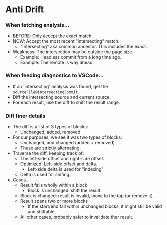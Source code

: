 # Anti Drift

### When fetching analysis...

-   BEFORE: Only accept the exact match.
-   NOW: Accept the most recent "intersecting" match.
    -   "Intersecting" aka common ancestor. This includes the exact.
-   Weakness: The intersection may be outside the page size.
    -   Example: Headless commit from a long time ago.
    -   Example: The remote is way ahead.

### When feeding diagnostics to VSCode...

-   If an 'intersecting' analysis was found, get the
    `sourceFile@intersectingCommit`.
-   Diff the intersecting source and current source.
-   For each result, use the diff to shift the result range.

### Diff finer details

-   The diff is a list of 3 types of blocks:
    -   Unchanged, added, removed
-   For our purposes, we see it was two types of blocks:
    -   Unchanged, and changed (added + removed)
    -   These are strictly alternating.
-   Traverse the diff, keeping track of:
    -   The left-side offset and right-side offset.
    -   Optimized: Left-side offset and delta.
        -   Left-side delta is used for "indexing"
    -   Delta is used for shifing.
-   Cases...
    -   Result falls wholly within a block
        -   Block is unchanged: shift the result.
    -   Block is changed: result is invalid, move to the top (or remove it).
    -   Result spans two or more blocks
        -   If the start/end fall within unchanged blocks, it might still be
            valid and shiftable.
    -   All other cases, probably safer to invalidate ther result.
